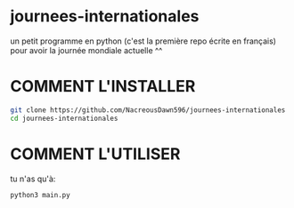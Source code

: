 # journees-internationales
un petit programme en python (c'est la première repo écrite en français) pour avoir la journée mondiale actuelle ^^

# COMMENT L'INSTALLER
```sh
git clone https://github.com/NacreousDawn596/journees-internationales
cd journees-internationales
```

# COMMENT L'UTILISER
tu n'as qu'à:
```sh
python3 main.py
```
